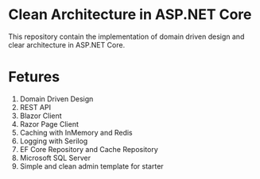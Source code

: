 # Clean Architecture in ASP.NET Core
This repository contain the implementation of domain driven design and clear architecture in ASP.NET Core.

# Fetures
1. Domain Driven Design
2. REST API
3. Blazor Client
4. Razor Page Client
5. Caching with InMemory and Redis
6. Logging with Serilog
7. EF Core Repository and Cache Repository
8. Microsoft SQL Server
9. Simple and clean admin template for starter
